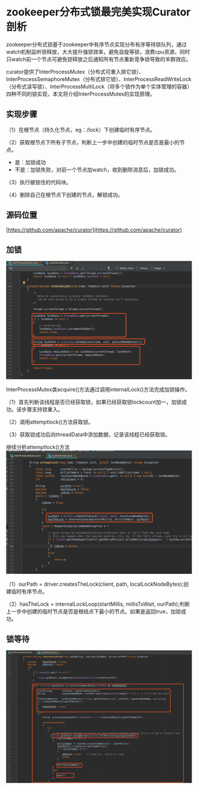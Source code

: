 # zookeeper分布式锁最完美实现Curator剖析

zookeeper分布式锁基于zookeeper中有序节点实现分布有序等待锁队列，通过watch机制监听锁释放，大大提升强锁效率，避免自旋等锁，浪费cpu资源，同时只watch前一个节点可避免锁释放之后通知所有节点重新竞争锁导致的羊群效应。

curator提供了InterProcessMutex（分布式可重入排它锁）、InterProcessSemaphoreMutex（分布式排它锁）、InterProcessReadWriteLock（分布式读写锁）、InterProcessMultiLock（将多个锁作为单个实体管理的容器）四种不同的锁实现，本文将介绍InterProcessMutex的实现原理。

## 实现步骤

（1）在根节点（持久化节点，eg：/lock）下创建临时有序节点。

（2）获取根节点下所有子节点，判断上一步中创建的临时节点是否是最小的节点。

* 是：加锁成功
* 不是：加锁失败，对前一个节点加watch，收到删除消息后，加锁成功。

（3）执行被锁住的代码块。

（4）删除自己在根节点下创建的节点，解锁成功。

## 源码位置

[https://github.com/apache/curator](https://github.com/apache/curator)

## 加锁

![](/assets/curator-1.png)

InterProcessMutex类acquire\(\)方法通过调用internalLock\(\)方法完成加锁操作。

（1）首先判断该线程是否已经获取锁，如果已经获取锁lockcount加一，加锁成功。该步骤支持锁重入。

（2）调用attemptlock\(\)方法获取锁。

（3）获取锁成功后向threadData中添加数据，记录该线程已经获取锁。

继续分析attemptlock\(\)方法![](/assets/curator-2.png)

（1）ourPath = driver.createsTheLock\(client, path, localLockNodeBytes\);创建临时有序节点。

（2）hasTheLock = internalLockLoop\(startMillis, millisToWait, ourPath\);判断上一步中创建的临时节点是否是根结点下最小的节点。如果是返回true，加锁成功。

## 锁等待

![](/assets/curator-3.png)



